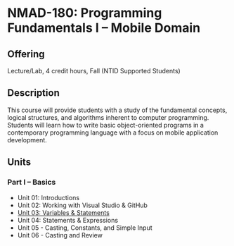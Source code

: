 # NMAD-180:  Programming Fundamentals I &ndash; Mobile Domain

## Offering

Lecture/Lab, 4 credit hours, Fall (NTID Supported Students)

## Description

This course will provide students with a study of the fundamental concepts, logical structures, and algorithms inherent to computer programming. Students will learn how to write basic object-oriented programs in a contemporary programming language with a focus on mobile application development.

## Units

### Part I &ndash; Basics

- Unit 01: Introductions
- Unit 02: Working with Visual Studio & GitHub
- [Unit 03: Variables & Statements](NMAD180_03)
- Unit 04: Statements & Expressions
- Unit 05 - Casting, Constants, and Simple Input
- Unit 06 - Casting and Review
